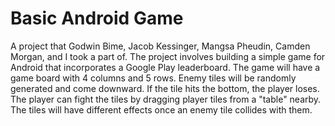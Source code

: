 # Basic Android Game
A project that Godwin Bime, Jacob Kessinger, Mangsa Pheudin, Camden Morgan, and I took a part of. The project involves building a simple game for Android that incorporates a Google Play leaderboard. The game will have a game board with 4 columns and 5 rows. Enemy tiles will be randomly generated and come downward. If the tile hits the bottom, the player loses. The player can fight the tiles by dragging player tiles from a "table" nearby. The tiles will have different effects once an enemy tile collides with them. 


